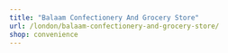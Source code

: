 ```yaml
---
title: "Balaam Confectionery And Grocery Store"
url: /london/balaam-confectionery-and-grocery-store/
shop: convenience
---
```

